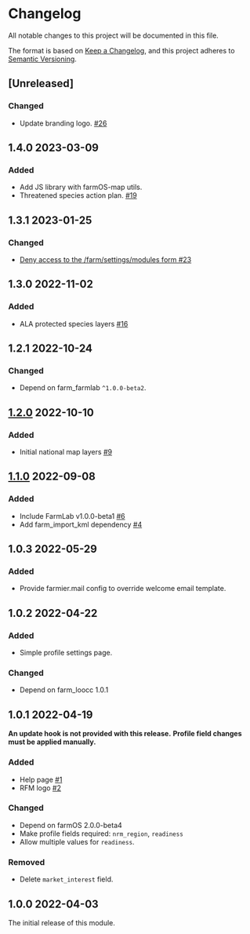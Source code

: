 # Changelog

All notable changes to this project will be documented in this file.

The format is based on [Keep a Changelog](https://keepachangelog.com/en/1.0.0/),
and this project adheres to [Semantic Versioning](https://semver.org/spec/v2.0.0.html).

## [Unreleased]

### Changed

- Update branding logo. [#26](https://github.com/Regen-Digital/farm_regen_digital/issues/26)

## 1.4.0 2023-03-09

### Added

- Add JS library with farmOS-map utils.
- Threatened species action plan. [#19](https://github.com/paul121/farm_regen_digital/issues/19)

## 1.3.1 2023-01-25

### Changed

- [Deny access to the /farm/settings/modules form #23](https://github.com/Regen-Digital/farm_regen_digital/pull/23)

## 1.3.0 2022-11-02

### Added

- ALA protected species layers [#16](https://github.com/paul121/farm_regen_digital/issues/16)

## 1.2.1 2022-10-24

### Changed

- Depend on farm_farmlab `^1.0.0-beta2`.

## [1.2.0](https://github.com/paul121/farm_regen_digital/milestone/2) 2022-10-10

### Added

- Initial national map layers [#9](https://github.com/paul121/farm_regen_digital/issues/9)

## [1.1.0](https://github.com/paul121/farm_regen_digital/milestone/1) 2022-09-08

### Added

- Include FarmLab v1.0.0-beta1 [#6](https://github.com/paul121/farm_regen_digital/issues/6)
- Add farm_import_kml dependency [#4](https://github.com/paul121/farm_regen_digital/issues/4)

## 1.0.3 2022-05-29

### Added

- Provide farmier.mail config to override welcome email template.

## 1.0.2 2022-04-22

### Added

- Simple profile settings page.

### Changed

- Depend on farm_loocc 1.0.1

## 1.0.1 2022-04-19

**An update hook is not provided with this release.**
**Profile field changes must be applied manually.**

### Added

- Help page [#1](https://github.com/paul121/farm_regen_digital/issues/1)
- RFM logo [#2](https://github.com/paul121/farm_regen_digital/issues/2)

### Changed

- Depend on farmOS 2.0.0-beta4
- Make profile fields required: `nrm_region`, `readiness`
- Allow multiple values for `readiness`.

### Removed

- Delete `market_interest` field.

## 1.0.0 2022-04-03

The initial release of this module.

